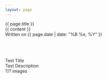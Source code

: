 ```yaml
--- 
layout: page 
---
```

<div class="title center">{{ page.title }}</div>
    <div class="card-chain">
        <div class="card flat padded">
            <div class="entry">
                {{ content }}
            </div>
            <div class="date">
                Written on {{ page.date | date: "%B %e, %Y" }}
            </div>
        </div>
    </div>
    <!-- Yucky br but I'm lazy -->
    <br>
    <br>
    <br>
    <br>
    <div class="preview">
        <div id="preview-title">Test Title</div>
        <div class="split-information">
            <div id="preview-description">Test Description</div>
            <div id="preview-image-count">?/? images</div>
        </div>
        <div id="preview-image"></div>
        <div id="preview-close"></div>
        <div id="library-nav" class="split-information arrow">
            <div class="right"></div>
            <div class="left"></div>
        </div>
    </div>
